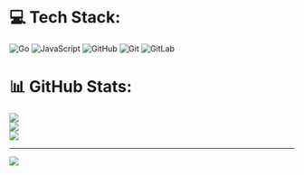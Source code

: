 
# 💻 Tech Stack:
![Go](https://img.shields.io/badge/go-%2300ADD8.svg?style=flat&logo=go&logoColor=white) ![JavaScript](https://img.shields.io/badge/javascript-%23323330.svg?style=flat&logo=javascript&logoColor=%23F7DF1E) ![GitHub](https://img.shields.io/badge/github-%23121011.svg?style=flat&logo=github&logoColor=white) ![Git](https://img.shields.io/badge/git-%23F05033.svg?style=flat&logo=git&logoColor=white) ![GitLab](https://img.shields.io/badge/gitlab-%23181717.svg?style=flat&logo=gitlab&logoColor=white)
# 📊 GitHub Stats:
![](https://github-readme-stats.vercel.app/api?username=mreza-mohammadzadeh&theme=dark&hide_border=false&include_all_commits=false&count_private=false)<br/>
![](https://nirzak-streak-stats.vercel.app/?user=mreza-mohammadzadeh&theme=dark&hide_border=false)<br/>
![](https://github-readme-stats.vercel.app/api/top-langs/?username=mreza-mohammadzadeh&theme=dark&hide_border=false&include_all_commits=false&count_private=false&layout=compact)

---
[![](https://visitcount.itsvg.in/api?id=mreza-mohammadzadeh&icon=1&color=0)](https://visitcount.itsvg.in)

<!-- Proudly created with GPRM ( https://gprm.itsvg.in ) -->
